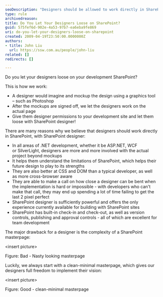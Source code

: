 ```yaml
---
seoDescription: "Designers should be allowed to work directly in SharePoint, leveraging SharePoint Designer, to create visually appealing and functional sites."
type: rule
archivedreason: 
title: Do You Let Your Designers Loose on SharePoint?
guid: 575fef6d-902e-4a53-97b7-ea6eba9fe869
uri: do-you-let-your-designers-loose-on-sharepoint
created: 2009-04-19T23:50:00.0000000Z
authors:
- title: John Liu
  url: https://ssw.com.au/people/john-liu
related: []
redirects: []

---
```


Do you let your designers loose on your development SharePoint?

This is how we work:

* A designer would imagine and mockup the design using a graphics tool – such as Photoshop
* After the mockups are signed off, we let the designers work on the actual page
* Give them designer permissions to your development site and let them loose with SharePoint designer!


<!--endintro-->

There are many reasons why we believe that designers should work directly in SharePoint, with SharePoint designer:

* In all areas of .NET development, whether it be ASP.NET, WCF or SilverLight, designers are more and more involved with the actual project beyond mockups
* It helps them understand the limitations of SharePoint, which helps their future design to play to its strengths
* They are also better at CSS and DOM than a typical developer, as well as more cross-browser aware
* They are able to make a call on how close a designer can be bent when the implementation is hard or impossible - with developers who can't make that call, they may end up spending a lot of time failing to get the last 2 pixel perfect
* SharePoint designer is sufficiently powerful and offers the only experience currently available for building with SharePoint sites
* SharePoint has built-in check-in and check-out, as well as version controls, publishing and approval controls - all of which are excellent for team development


The major drawback for a designer is the complexity of a SharePoint masterpage:

&lt;insert picture&gt;

Figure: Bad - Nasty looking masterpage

Luckily, we always start with a clean-minimal masterpage, which gives our designers full freedom to implement their vision:

&lt;insert picture&gt;

Figure: Good - clean-minimal masterpage
